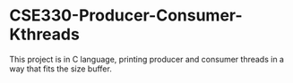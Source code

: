 # CSE330-Producer-Consumer-Kthreads
This project is in C language, printing producer and consumer threads in a way that fits the size buffer. 
